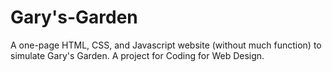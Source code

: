 # Gary's-Garden
A one-page HTML, CSS, and Javascript website (without much function) to simulate Gary's Garden. A project for Coding for Web Design.
